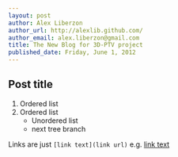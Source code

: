 ```yaml
---
layout: post
author: Alex Liberzon
author_url: http://alexlib.github.com/
author_email: alex.liberzon@gmail.com
title: The New Blog for 3D-PTV project
published_date: Friday, June 1, 2012
---
```



Post title
----------

1. Ordered list
2. Ordered list
	* Unordered list
	* next tree branch
	
Links are just ```[link text](link url)``` e.g.  [link text](http://alexlib.github.com) 


